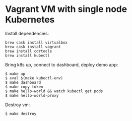 # Vagrant VM with single node Kubernetes

Install dependencies:
```
brew cask install virtualbox
brew cask install vagrant
brew install cdrtools
brew install kubectl
```

Bring k8s up, connect to dashboard, deploy demo app:
```
$ make up
$ eval $(make kubectl-env)
$ make dashboard
$ make copy-token
$ make hello-world && watch kubectl get pods 
$ make hello-world-proxy
```

Destroy vm:
```
$ make destroy
```
